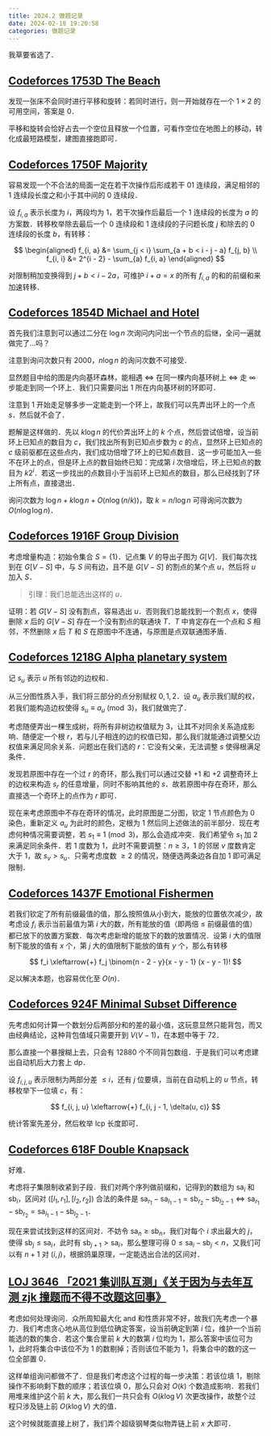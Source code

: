 ```yaml
---
title: 2024.2 做题记录
date: 2024-02-18 19:20:58
categories: 做题记录
---
```


我草要省选了．

## [Codeforces 1753D The Beach](https://codeforces.com/contest/1753/problem/D)

发现一张床不会同时进行平移和旋转：若同时进行，则一开始就存在一个 $1 \times 2$ 的可用空间，答案是 $0$．

平移和旋转会恰好占去一个空位且释放一个位置，可看作空位在地图上的移动，转化成最短路模型，建图直接跑即可．

## [Codeforces 1750F Majority](https://codeforces.com/contest/1750/problem/F)

容易发现一个不合法的局面一定在若干次操作后形成若干 $01$ 连续段，满足相邻的 $1$ 连续段长度之和小于其中间的 $0$ 连续段．

设 $f_{i, a}$ 表示长度为 $i$，两段均为 $1$，若干次操作后最后一个 $1$ 连续段的长度为 $a$ 的方案数．转移枚举除去最后一个 $0$ 连续段和 $1$ 连续段的子问题长度 $j$ 和除去的 $0$ 连续段的长度 $b$，有转移：

$$
\begin{aligned}
f_{i, a} &= \sum_{j < i} \sum_{a + b < i - j - a} f_{j, b} \\
f_{i, i} &= 2^{i - 2} - \sum_{a} f_{i, a}
\end{aligned}
$$

对限制稍加变换得到 $j + b < i - 2a$，可维护 $i + a = x$ 的所有 $f_{i, a}$ 的和的前缀和来加速转移．

## [Codeforces 1854D Michael and Hotel](https://codeforces.com/contest/1854/problem/D)

首先我们注意到可以通过二分在 $\log n$ 次询问内问出一个节点的后继，全问一遍就做完了...吗？

注意到询问次数只有 $2000$，$n \log n$ 的询问次数不可接受．

显然题目中给的图是内向基环森林，能相遇 $\iff$ 在同一棵内向基环树上 $\iff$ 走 $\infty$ 步能走到同一个环上．我们只需要问出 $1$ 所在内向基环树的环即可．

注意到 $1$ 开始走足够多步一定能走到一个环上，故我们可以先弄出环上的一个点 $s$．然后就不会了．

题解是这样做的．先以 $k \log n$ 的代价弄出环上的 $k$ 个点，然后尝试倍增，设当前环上已知点的数目为 $c$，我们找出所有到已知点步数为 $c$ 的点，显然环上已知点的 $c$ 级前驱都在这些点内，我们成功倍增了环上的已知点数目．这一步可能加入一些不在环上的点，但是环上点的数目始终已知：完成第 $i$ 次倍增后，环上已知点的数目为 $k2^i$．若这一步找出的点数目小于当前环上已知点的数目，那么已经找到了环上所有点，直接退出．

询问次数为 $\log n + k \log n + O(n \log (n / k))$，取 $k = n / \log n$ 可得询问次数为 $O(n \log \log n)$．

## [Codeforces 1916F Group Division](https://codeforces.com/contest/1916/problem/F)

考虑增量构造：初始令集合 $S = \{1\}$．记点集 $V$ 的导出子图为 $G[V]$．我们每次找到在 $G[V - S]$ 中，与 $S$ 间有边，且不是 $G[V - S]$ 的割点的某个点 $u$，然后将 $u$ 加入 $S$．

> 引理：我们总能选出这样的 $u$．

证明：若 $G[V - S]$ 没有割点，容易选出 $u$．否则我们总能找到一个割点 $x$，使得删除 $x$ 后的 $G[V - S]$ 存在一个没有割点的联通块 $T$．$T$ 中肯定存在一个点和 $S$ 相邻，不然删除 $x$ 后 $T$ 和 $S$ 在原图中不连通，与原图是点双联通图矛盾．

## [Codeforces 1218G Alpha planetary system](https://codeforces.com/contest/1218/problem/G)

记 $s_u$ 表示 $u$ 所有邻边的边权和．

从三分图性质入手，我们将三部分的点分别赋权 $0, 1, 2$．设 $a_u$ 表示我们赋的权，若我们能构造边权使得 $s_u \equiv a_u \pmod 3$，我们就做完了．

考虑随便弄出一棵生成树，将所有非树边权值赋为 $3$，让其不对同余关系造成影响．随便定一个根 $r$，若与儿子相连的边的权值已知，那么我们就能通过调整父边权值来满足同余关系．问题出在我们选的 $r$：它没有父亲，无法调整 $s$ 使得根满足条件．

发现若原图中存在一个过 $r$ 的奇环，那么我们可以通过交替 $+1$ 和 $+2$ 调整奇环上的边权来构造 $s_r$ 的任意增量，同时不影响其他的 $s$．故若原图中存在奇环，那么直接选一个奇环上的点作为 $r$ 即可．

现在来考虑原图中不存在奇环的情况，此时原图是二分图，钦定 $1$ 节点颜色为 $0$ 染色，重新定义 $a_u$ 为此时的颜色，定根为 $1$ 然后同上述做法的前半部分．现在考虑何种情况需要调整，若 $s_1 \equiv 1 \pmod 3$，那么会造成冲突．我们希望令 $s_1$ 加 $2$ 来满足同余条件．若 $1$ 度数为 $1$，此时不需要调整：$n \ge 3$，$1$ 的邻居 $v$ 度数肯定大于 $1$，故 $s_v > s_u$．只需考虑度数 $\ge 2$ 的情况，随便选两条边各自加 $1$ 即可满足限制．

## [Codeforces 1437F Emotional Fishermen](https://codeforces.com/contest/1437/problem/F)

若我们钦定了所有前缀最值的值，那么按照值从小到大，能放的位置依次减少，故考虑设 $f_i$ 表示当前最值为第 $i$ 大的数，所有能放的值（即两倍 $\le$ 前缀最值的值）都已放下的放置方案数．每次考虑新增的能放下的数的放置情况．设第 $i$ 大的值限制下能放的值有 $x$ 个，第 $j$ 大的值限制下能放的值有 $y$ 个，那么有转移

$$
f_i \xleftarrow{+} f_j \binom{n - 2 - y}{x - y - 1} (x - y - 1)!
$$

足以解决本题，也容易优化至 $O(n)$．

## [Codeforces 924F Minimal Subset Difference](https://codeforces.com/contest/924/problem/F)

先考虑如何计算一个数划分后两部分和的差的最小值，这玩意显然只能背包，而又由经典结论，这种背包值域只需要开到 $V(V - 1)$，在本题中等于 $72$．

那么直接一个暴搜糊上去，只会有 $12880$ 个不同背包数组．于是我们可以考虑建出自动机后大力套上 dp．

设 $f_{i, j, u}$ 表示限制为两部分差 $\le i$，还有 $j$ 位要填，当前在自动机上的 $u$ 节点，转移枚举下一位填 $c$，有：

$$
f_{i, j, u} \xleftarrow{+} f_{i, j - 1, \delta(u, c)}
$$

统计答案先差分，然后枚举 lcp 长度即可．

## [Codeforces 618F Double Knapsack](https://codeforces.com/contest/618/problem/F)

好难．

考虑将子集限制收紧到子段．我们对两个序列做前缀和，记得到的数组为 $\mathrm{sa}_i$ 和 $\mathrm{sb}_i$，区间对 $([l_1, r_1], [l_2, r_2])$ 合法的条件是 $\mathrm{sa}_{r_1} - \mathrm{sa}_{l_1 - 1} = \mathrm{sb}_{r_2} - \mathrm{sb}_{l_2 - 1} \iff \mathrm{sa}_{r_1} - \mathrm{sb}_{r_2} = \mathrm{sa}_{l_1 - 1} - \mathrm{sb}_{l_2 - 1}$．

现在来尝试找到这样的区间对．不妨令 $\mathrm{sa}_n \ge \mathrm{sb}_n$，我们对每个 $i$ 求出最大的 $j$，使得 $\mathrm{sb}_j \le \mathrm{sa}_i$，此时有 $\mathrm{sb}_{j + 1} > \mathrm{sa}_i$，那么整理可得 $0 \le \mathrm{sa}_i - \mathrm{sb}_{j} < n$，又我们可以有 $n + 1$ 对 $(i, j)$，根据鸽巢原理，一定能选出合法的区间对．

## [LOJ 3646 「2021 集训队互测」《关于因为与去年互测 zjk 撞题而不得不改题这回事》](https://loj.ac/p/3646)

考虑如何处理询问．众所周知最大化 and 和性质非常不好，故我们先考虑一个暴力．我们考虑贪心地从高位到低位确定答案，设当前确定到第 $i$ 位，维护一个当前能选的数的集合．若这个集合里前 $k$ 大的数第 $i$ 位均为 $1$，那么答案中该位可为 $1$，此时将集合中该位不为 $1$ 的数剔掉；否则该位不能为 $1$，将集合中的数的这一位全部置 $0$．

这样单组询问都做不了．但是我们考虑这个过程的每一步决策：若该位填 $1$，剔除操作不影响剩下数的顺序；若该位填 $0$，那么只会对 $O(k)$ 个数造成影响．若我们用堆来维护这个前 $k$ 大，那么我们一共只会有 $O(k \log V)$ 次更改操作，故整个过程只涉及链上前 $O(k \log V)$ 大的值．

这个时候就能直接上树了，我们弄个超级钢琴类似物弄链上前 $x$ 大即可．
